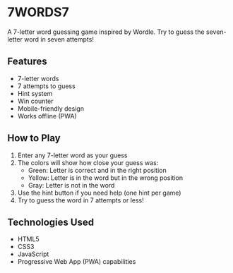 # 7WORDS7

A 7-letter word guessing game inspired by Wordle. Try to guess the seven-letter word in seven attempts!

## Features
- 7-letter words
- 7 attempts to guess
- Hint system
- Win counter
- Mobile-friendly design
- Works offline (PWA)

## How to Play
1. Enter any 7-letter word as your guess
2. The colors will show how close your guess was:
   - Green: Letter is correct and in the right position
   - Yellow: Letter is in the word but in the wrong position
   - Gray: Letter is not in the word
3. Use the hint button if you need help (one hint per game)
4. Try to guess the word in 7 attempts or less!

## Technologies Used
- HTML5
- CSS3
- JavaScript
- Progressive Web App (PWA) capabilities
